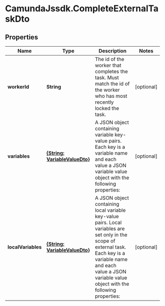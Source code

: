 # CamundaJssdk.CompleteExternalTaskDto

## Properties

Name | Type | Description | Notes
------------ | ------------- | ------------- | -------------
**workerId** | **String** | The id of the worker that completes the task. Must match the id of the worker who has most recently locked the task. | [optional] 
**variables** | [**{String: VariableValueDto}**](VariableValueDto.md) | A JSON object containing variable key-value pairs. Each key is a variable name and each value a JSON variable value object with the following properties: | [optional] 
**localVariables** | [**{String: VariableValueDto}**](VariableValueDto.md) | A JSON object containing local variable key-value pairs. Local variables are set only in the scope of external task. Each key is a variable name and each value a JSON variable value object with the following properties: | [optional] 


